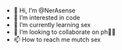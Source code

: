- 👋 Hi, I’m @NerAsense
- 👀 I’m interested in code
- 🌱 I’m currently learning sex
- 💞️ I’m looking to collaborate on ph🧡🖤
- 📫 How to reach me mutch sex

<!---
NerAsense/NerAsense is a ✨ special ✨ repository because its `README.md` (this file) appears on your GitHub profile.
You can click the Preview link to take a look at your changes.
--->
